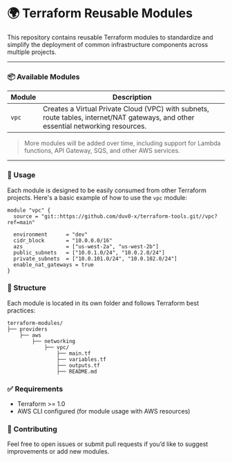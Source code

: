 # 🌍 Terraform Reusable Modules

This repository contains reusable Terraform modules to standardize and simplify the deployment of common infrastructure components across multiple projects.

---

### 📦 Available Modules

| Module | Description |
|--------|-------------|
| `vpc`  | Creates a Virtual Private Cloud (VPC) with subnets, route tables, internet/NAT gateways, and other essential networking resources. |

> More modules will be added over time, including support for Lambda functions, API Gateway, SQS, and other AWS services.

---

### 🚀 Usage

Each module is designed to be easily consumed from other Terraform projects. Here's a basic example of how to use the `vpc` module:

```hcl
module "vpc" {
  source = "git::https://github.com/duv0-x/terraform-tools.git//vpc?ref=main"

  environment      = "dev"
  cidr_block       = "10.0.0.0/16"
  azs              = ["us-west-2a", "us-west-2b"]
  public_subnets   = ["10.0.1.0/24", "10.0.2.0/24"]
  private_subnets  = ["10.0.101.0/24", "10.0.102.0/24"]
  enable_nat_gateways = true
}
```

### 📁 Structure

Each module is located in its own folder and follows Terraform best practices:

    terraform-modules/
    ├── providers
        ├── aws
            ├── networking
                ├── vpc/
                    ├── main.tf
                    ├── variables.tf
                    ├── outputs.tf
                    ├── README.md

### ✅ Requirements
- Terraform >= 1.0
- AWS CLI configured (for module usage with AWS resources)

### 🤝 Contributing

Feel free to open issues or submit pull requests if you’d like to suggest improvements or add new modules.